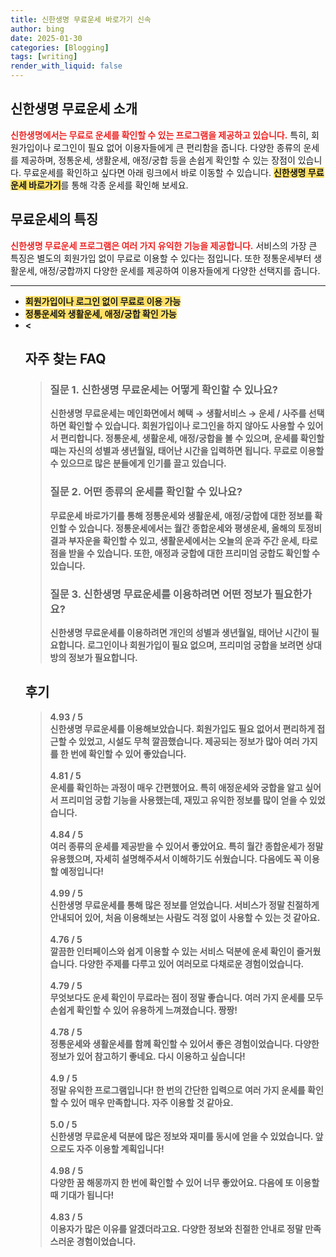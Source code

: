 ```yaml
---
title: 신한생명 무료운세 바로가기 신속
author: bing
date: 2025-01-30
categories: [Blogging]
tags: [writing]
render_with_liquid: false
---
```



<h2 id='신한생명 무료운세 소개'>신한생명 무료운세 소개</h2>

<p><b><span style="color: #ee2323;">신한생명에서는 무료로 운세를 확인할 수 있는 프로그램을 제공하고 있습니다.</span></b> 특히, 회원가입이나 로그인이 필요 없어 이용자들에게 큰 편리함을 줍니다. 다양한 종류의 운세를 제공하며, 정통운세, 생활운세, 애정/궁합 등을 손쉽게 확인할 수 있는 장점이 있습니다. 무료운세를 확인하고 싶다면 아래 링크에서 바로 이동할 수 있습니다. <b><span style="background-color: #ffe066;">신한생명 무료운세 바로가기</span></b>를 통해 각종 운세를 확인해 보세요.</p>

<h2 id='무료운세의 특징'>무료운세의 특징</h2>

<p><b><span style="color: #ee2323;">신한생명 무료운세 프로그램은 여러 가지 유익한 기능을 제공합니다.</span></b> 서비스의 가장 큰 특징은 별도의 회원가입 없이 무료로 이용할 수 있다는 점입니다. 또한 정통운세부터 생활운세, 애정/궁합까지 다양한 운세를 제공하여 이용자들에게 다양한 선택지를 줍니다.</p>

<p><hr />
<ul>
    <li><b><span style="background-color: #ffe066;">회원가입이나 로그인 없이 무료로 이용 가능</span></b></li>
    <li><b><span style="background-color: #ffe066;">정통운세와 생활운세, 애정/궁합 확인 가능</span></b></li>
    <li><b>&lt;</p>
<h2 id='자주_찾는_FAQ'>자주 찾는 FAQ</h2>
<div itemscope="" itemtype="https://schema.org/FAQPage"> 
<blockquote> 
<div itemscope="" itemprop="mainEntity" itemtype="https://schema.org/Question"> 
<h3 itemprop="name">질문 1. 신한생명 무료운세는 어떻게 확인할 수 있나요?</h3> 
<div itemscope="" itemprop="acceptedAnswer" itemtype="https://schema.org/Answer"> 
<span itemprop="text"> 
<p>신한생명 무료운세는 메인화면에서 혜택 → 생활서비스 → 운세 / 사주를 선택하면 확인할 수 있습니다. 회원가입이나 로그인을 하지 않아도 사용할 수 있어서 편리합니다. 정통운세, 생활운세, 애정/궁합을 볼 수 있으며, 운세를 확인할 때는 자신의 성별과 생년월일, 태어난 시간을 입력하면 됩니다. 무료로 이용할 수 있으므로 많은 분들에게 인기를 끌고 있습니다.</p> 
</span> 
</div> 
</div> 

<div itemscope="" itemprop="mainEntity" itemtype="https://schema.org/Question"> 
<h3 itemprop="name">질문 2. 어떤 종류의 운세를 확인할 수 있나요?</h3> 
<div itemscope="" itemprop="acceptedAnswer" itemtype="https://schema.org/Answer"> 
<span itemprop="text"> 
<p>무료운세 바로가기를 통해 정통운세와 생활운세, 애정/궁합에 대한 정보를 확인할 수 있습니다. 정통운세에서는 월간 종합운세와 평생운세, 올해의 토정비결과 부자운을 확인할 수 있고, 생활운세에서는 오늘의 운과 주간 운세, 타로점을 받을 수 있습니다. 또한, 애정과 궁합에 대한 프리미엄 궁합도 확인할 수 있습니다.</p> 
</span> 
</div> 
</div> 

<div itemscope="" itemprop="mainEntity" itemtype="https://schema.org/Question"> 
<h3 itemprop="name">질문 3. 신한생명 무료운세를 이용하려면 어떤 정보가 필요한가요?</h3> 
<div itemscope="" itemprop="acceptedAnswer" itemtype="https://schema.org/Answer"> 
<span itemprop="text"> 
<p>신한생명 무료운세를 이용하려면 개인의 성별과 생년월일, 태어난 시간이 필요합니다. 로그인이나 회원가입이 필요 없으며, 프리미엄 궁합을 보려면 상대방의 정보가 필요합니다.</p> 
</span> 
</div> 
</div> 
</blockquote> 
</div>
<h2 id='후기'>후기</h2>
<div itemscope itemtype="https://schema.org/Product">
  <blockquote>
  <div itemprop="review" itemscope itemtype="https://schema.org/Review">
      <div itemprop="reviewRating" itemscope itemtype="https://schema.org/Rating"> <span itemprop="ratingValue">4.93</span> / <span itemprop="bestRating">5</span> </div>
      <span itemprop="reviewBody">신한생명 무료운세를 이용해보았습니다. 회원가입도 필요 없어서 편리하게 접근할 수 있었고, 시설도 무척 깔끔했습니다. 제공되는 정보가 많아 여러 가지를 한 번에 확인할 수 있어 좋았습니다.</span>
  </div>
  <br>
  <div itemprop="review" itemscope itemtype="https://schema.org/Review">
      <div itemprop="reviewRating" itemscope itemtype="https://schema.org/Rating"> <span itemprop="ratingValue">4.81</span> / <span itemprop="bestRating">5</span> </div>
      <span itemprop="reviewBody">운세를 확인하는 과정이 매우 간편했어요. 특히 애정운세와 궁합을 알고 싶어서 프리미엄 궁합 기능을 사용했는데, 재밌고 유익한 정보를 많이 얻을 수 있었습니다.</span>
  </div>
  <br>
  <div itemprop="review" itemscope itemtype="https://schema.org/Review">
      <div itemprop="reviewRating" itemscope itemtype="https://schema.org/Rating"> <span itemprop="ratingValue">4.84</span> / <span itemprop="bestRating">5</span> </div>
      <span itemprop="reviewBody">여러 종류의 운세를 제공받을 수 있어서 좋았어요. 특히 월간 종합운세가 정말 유용했으며, 자세히 설명해주셔서 이해하기도 쉬웠습니다. 다음에도 꼭 이용할 예정입니다!</span>
  </div>
  <br>
  <div itemprop="review" itemscope itemtype="https://schema.org/Review">
      <div itemprop="reviewRating" itemscope itemtype="https://schema.org/Rating"> <span itemprop="ratingValue">4.99</span> / <span itemprop="bestRating">5</span> </div>
      <span itemprop="reviewBody">신한생명 무료운세를 통해 많은 정보를 얻었습니다. 서비스가 정말 친절하게 안내되어 있어, 처음 이용해보는 사람도 걱정 없이 사용할 수 있는 것 같아요.</span>
  </div>
  <br>
  <div itemprop="review" itemscope itemtype="https://schema.org/Review">
      <div itemprop="reviewRating" itemscope itemtype="https://schema.org/Rating"> <span itemprop="ratingValue">4.76</span> / <span itemprop="bestRating">5</span> </div>
      <span itemprop="reviewBody">깔끔한 인터페이스와 쉽게 이용할 수 있는 서비스 덕분에 운세 확인이 즐거웠습니다. 다양한 주제를 다루고 있어 여러모로 다채로운 경험이었습니다.</span>
  </div>
  <br>
  <div itemprop="review" itemscope itemtype="https://schema.org/Review">
      <div itemprop="reviewRating" itemscope itemtype="https://schema.org/Rating"> <span itemprop="ratingValue">4.79</span> / <span itemprop="bestRating">5</span> </div>
      <span itemprop="reviewBody">무엇보다도 운세 확인이 무료라는 점이 정말 좋습니다. 여러 가지 운세를 모두 손쉽게 확인할 수 있어 유용하게 느껴졌습니다. 짱짱!</span>
  </div>
  <br>
  <div itemprop="review" itemscope itemtype="https://schema.org/Review">
      <div itemprop="reviewRating" itemscope itemtype="https://schema.org/Rating"> <span itemprop="ratingValue">4.78</span> / <span itemprop="bestRating">5</span> </div>
      <span itemprop="reviewBody">정통운세와 생활운세를 함께 확인할 수 있어서 좋은 경험이었습니다. 다양한 정보가 있어 참고하기 좋네요. 다시 이용하고 싶습니다!</span>
  </div>
  <br>
  <div itemprop="review" itemscope itemtype="https://schema.org/Review">
      <div itemprop="reviewRating" itemscope itemtype="https://schema.org/Rating"> <span itemprop="ratingValue">4.9</span> / <span itemprop="bestRating">5</span> </div>
      <span itemprop="reviewBody">정말 유익한 프로그램입니다! 한 번의 간단한 입력으로 여러 가지 운세를 확인할 수 있어 매우 만족합니다. 자주 이용할 것 같아요.</span>
  </div>
  <br>
  <div itemprop="review" itemscope itemtype="https://schema.org/Review">
      <div itemprop="reviewRating" itemscope itemtype="https://schema.org/Rating"> <span itemprop="ratingValue">5.0</span> / <span itemprop="bestRating">5</span> </div>
      <span itemprop="reviewBody">신한생명 무료운세 덕분에 많은 정보와 재미를 동시에 얻을 수 있었습니다. 앞으로도 자주 이용할 계획입니다!</span>
  </div>
  <br>
  <div itemprop="review" itemscope itemtype="https://schema.org/Review">
      <div itemprop="reviewRating" itemscope itemtype="https://schema.org/Rating"> <span itemprop="ratingValue">4.98</span> / <span itemprop="bestRating">5</span> </div>
      <span itemprop="reviewBody">다양한 꿈 해몽까지 한 번에 확인할 수 있어 너무 좋았어요. 다음에 또 이용할 때 기대가 됩니다!</span>
  </div>
  <br>
  <div itemprop="review" itemscope itemtype="https://schema.org/Review">
      <div itemprop="reviewRating" itemscope itemtype="https://schema.org/Rating"> <span itemprop="ratingValue">4.83</span> / <span itemprop="bestRating">5</span> </div>
      <span itemprop="reviewBody">이용자가 많은 이유를 알겠더라고요. 다양한 정보와 친절한 안내로 정말 만족스러운 경험이었습니다.</span>
  </div>
  </blockquote>
</div>
